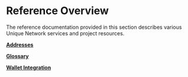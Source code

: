 # Reference Overview

The reference documentation provided in this section describes various Unique Network services and project resources. 

**[Addresses](addresses.md)**

**[Glossary](glossary.md)**

**[Wallet Integration](wallet-integration.md)**

